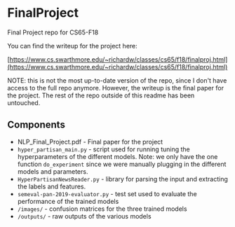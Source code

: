 # FinalProject

Final Project repo for CS65-F18


You can find the writeup for the project here:

[https://www.cs.swarthmore.edu/~richardw/classes/cs65/f18/finalproj.html](https://www.cs.swarthmore.edu/~richardw/classes/cs65/f18/finalproj.html)

NOTE: this is not the most up-to-date version of the repo, since I don't have access to the full repo anymore. However, the writeup is the final paper for the project. The rest of the repo outside of this readme has been untouched.

## Components

- NLP_Final_Project.pdf - Final paper for the project
- `hyper_partisan_main.py` - script used for running tuning the hyperparameters of the different models. Note: we only have the one function `do_experiment` since we were manually plugging in the different models and parameters.
- `HyperPartisanNewsReader.py` - library for parsing the input and extracting the labels and features.
- `semeval-pan-2019-evaluator.py` - test set used to evaluate the performance of the trained models
- `/images/` - confusion matrices for the three trained models
- `/outputs/` - raw outputs of the various models
